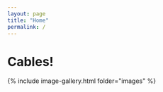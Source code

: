```yaml
---
layout: page
title: "Home"
permalink: /
---
```


# Cables!

{% include image-gallery.html folder="images" %}
